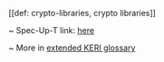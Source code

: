 [[def: crypto-libraries, crypto libraries]]

~ Spec-Up-T link: <a href='https://weboftrust.github.io/WOT-terms/docs/glossary/crypto-libraries'>here</a>

~ More in <a href="https://weboftrust.github.io/WOT-terms/docs/glossary/crypto-libraries">extended KERI glossary</a>
